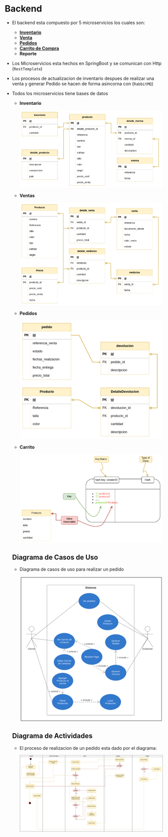 # Backend

* El backend esta compuesto por 5 microservicios los cuales son:

    * [**Inventario**](/Backend/Microservicio-inventario/)
    * [**Venta**](/Backend/Microservicio-ventas/)
    * [**Pedidos**](/Backend/Microservicio-pedido/)
    * [**Carrito de Compra**](/Backend/Microservicio-carrito/)
    * **Reporte**

* Los Microservicios esta hechos en SpringBoot y se comunican con Http (`RestTemplate`)
* Los procesos de actualizacion de inventario despues de realizar una venta y generar Pedido se hacen de forma asincorna con (`RabbitMQ`)

* Todos los microservicios tiene bases de datos

    * **Inventario**

        ![Inventario](/Diagramas/DB/Inventario.png)
    
    * **Ventas**

        ![Venta](/Diagramas/DB/Ventas.png)

    * **Pedidos**

        ![Pedido](/Diagramas/DB/Pedidos.png)
    
    * **Carrito**

        ![Carrito](/Diagramas/DB/carrito.png)

    ## Diagrama de Casos de Uso
    
    * Diagrama de casos de uso para realizar un pedido

        ![Casos de uso](/Diagramas/UML/Casos%20De%20Uso/UserCase.png)

    ## Diagrama de Actividades

    * El proceso de realizacion de un pedido esta dado por el diagrama:

        ![Actividades](/Diagramas/UML/Actividades/Pedidos.png)

    